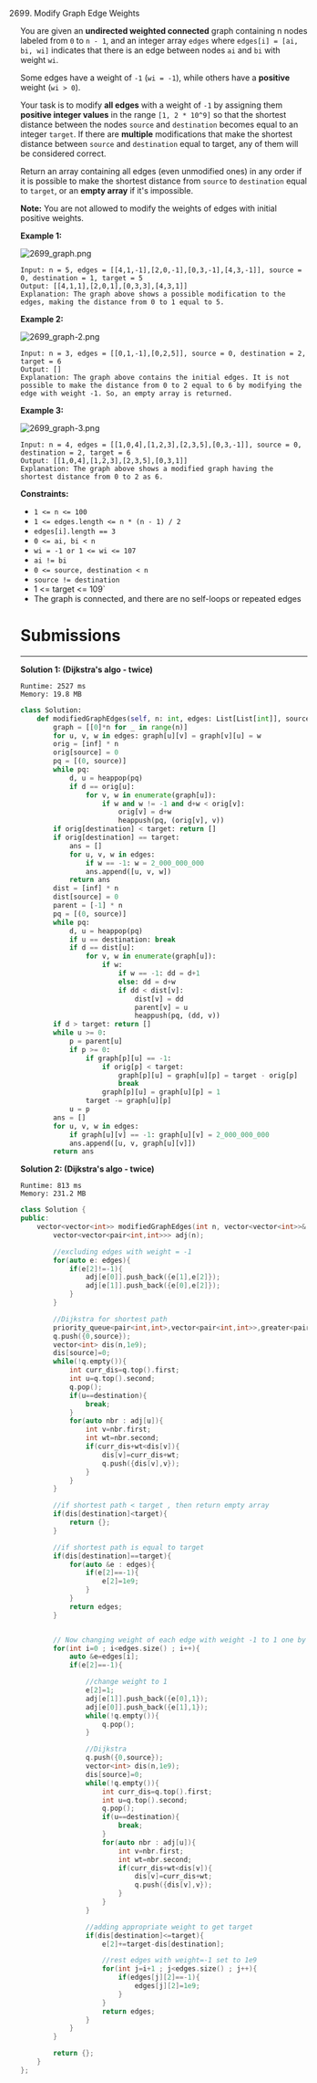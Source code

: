 2699. Modify Graph Edge Weights


You are given an **undirected weighted connected** graph containing n nodes labeled from `0` to `n - 1`, and an integer array `edges` where `edges[i] = [ai, bi, wi]` indicates that there is an edge between nodes `ai` and `bi` with weight `wi`.

Some edges have a weight of `-1` (`wi = -1`), while others have a **positive** weight (`wi > 0`).

Your task is to modify **all edges** with a weight of `-1` by assigning them **positive integer values** in the range `[1, 2 * 10^9]` so that the shortest distance between the nodes `source` and `destination` becomes equal to an integer `target`. If there are **multiple** modifications that make the shortest distance between `source` and `destination` equal to target, any of them will be considered correct.

Return an array containing all edges (even unmodified ones) in any order if it is possible to make the shortest distance from `source` to `destination` equal to `target`, or an **empty array** if it's impossible.

**Note:** You are not allowed to modify the weights of edges with initial positive weights.

 

**Example 1:**

![2699_graph.png](img/2699_graph.png)
```
Input: n = 5, edges = [[4,1,-1],[2,0,-1],[0,3,-1],[4,3,-1]], source = 0, destination = 1, target = 5
Output: [[4,1,1],[2,0,1],[0,3,3],[4,3,1]]
Explanation: The graph above shows a possible modification to the edges, making the distance from 0 to 1 equal to 5.
```

**Example 2:**

![2699_graph-2.png](img/2699_graph-2.png)
```
Input: n = 3, edges = [[0,1,-1],[0,2,5]], source = 0, destination = 2, target = 6
Output: []
Explanation: The graph above contains the initial edges. It is not possible to make the distance from 0 to 2 equal to 6 by modifying the edge with weight -1. So, an empty array is returned.
```

**Example 3:**

![2699_graph-3.png](img/2699_graph-3.png)
```
Input: n = 4, edges = [[1,0,4],[1,2,3],[2,3,5],[0,3,-1]], source = 0, destination = 2, target = 6
Output: [[1,0,4],[1,2,3],[2,3,5],[0,3,1]]
Explanation: The graph above shows a modified graph having the shortest distance from 0 to 2 as 6.
```

**Constraints:**

* `1 <= n <= 100`
* `1 <= edges.length <= n * (n - 1) / 2`
* `edges[i].length == 3`
* `0 <= ai, bi < n`
* `wi = -1 or 1 <= wi <= 107`
* `ai != bi`
* `0 <= source, destination < n`
* `source != destination`
* 1 <= target <= 109`
* The graph is connected, and there are no self-loops or repeated edges

# Submissions
---
**Solution 1: (Dijkstra's algo - twice)**
```
Runtime: 2527 ms
Memory: 19.8 MB
```
```python
class Solution:
    def modifiedGraphEdges(self, n: int, edges: List[List[int]], source: int, destination: int, target: int) -> List[List[int]]:
        graph = [[0]*n for _ in range(n)]
        for u, v, w in edges: graph[u][v] = graph[v][u] = w
        orig = [inf] * n
        orig[source] = 0 
        pq = [(0, source)]
        while pq: 
            d, u = heappop(pq)
            if d == orig[u]: 
                for v, w in enumerate(graph[u]): 
                    if w and w != -1 and d+w < orig[v]: 
                        orig[v] = d+w
                        heappush(pq, (orig[v], v))
        if orig[destination] < target: return []
        if orig[destination] == target: 
            ans = []
            for u, v, w in edges: 
                if w == -1: w = 2_000_000_000
                ans.append([u, v, w])
            return ans 
        dist = [inf] * n
        dist[source] = 0 
        parent = [-1] * n 
        pq = [(0, source)]
        while pq: 
            d, u = heappop(pq)
            if u == destination: break 
            if d == dist[u]: 
                for v, w in enumerate(graph[u]): 
                    if w: 
                        if w == -1: dd = d+1
                        else: dd = d+w
                        if dd < dist[v]: 
                            dist[v] = dd 
                            parent[v] = u 
                            heappush(pq, (dd, v))
        if d > target: return []
        while u >= 0: 
            p = parent[u]
            if p >= 0: 
                if graph[p][u] == -1: 
                    if orig[p] < target: 
                        graph[p][u] = graph[u][p] = target - orig[p]
                        break 
                    graph[p][u] = graph[u][p] = 1 
                target -= graph[u][p]
            u = p 
        ans = []
        for u, v, w in edges: 
            if graph[u][v] == -1: graph[u][v] = 2_000_000_000
            ans.append([u, v, graph[u][v]])
        return ans
```

**Solution 2: (Dijkstra's algo - twice)**
```
Runtime: 813 ms
Memory: 231.2 MB
```
```c++
class Solution {
public:
    vector<vector<int>> modifiedGraphEdges(int n, vector<vector<int>>& edges, int source, int destination, int target) {
        vector<vector<pair<int,int>>> adj(n);

        //excluding edges with weight = -1
        for(auto e: edges){
            if(e[2]!=-1){
                adj[e[0]].push_back({e[1],e[2]});
                adj[e[1]].push_back({e[0],e[2]});
            }
        }

        //Dijkstra for shortest path
        priority_queue<pair<int,int>,vector<pair<int,int>>,greater<pair<int,int>>> q;
        q.push({0,source});
        vector<int> dis(n,1e9);
        dis[source]=0;
        while(!q.empty()){
            int curr_dis=q.top().first;
            int u=q.top().second;
            q.pop();
            if(u==destination){
                break;
            }
            for(auto nbr : adj[u]){
                int v=nbr.first;
                int wt=nbr.second;
                if(curr_dis+wt<dis[v]){
                    dis[v]=curr_dis+wt;
                    q.push({dis[v],v});
                }
            }
        }

        //if shortest path < target , then return empty array
        if(dis[destination]<target){
            return {};
        }

        //if shortest path is equal to target
        if(dis[destination]==target){
            for(auto &e : edges){
                if(e[2]==-1){
                    e[2]=1e9;
                }
            }
            return edges;
        }


        // Now changing weight of each edge with weight -1 to 1 one by one and trying to get shortest path
        for(int i=0 ; i<edges.size() ; i++){
            auto &e=edges[i];
            if(e[2]==-1){

                //change weight to 1
                e[2]=1;
                adj[e[1]].push_back({e[0],1});
                adj[e[0]].push_back({e[1],1});
                while(!q.empty()){
                    q.pop();
                }

                //Dijkstra 
                q.push({0,source});
                vector<int> dis(n,1e9);
                dis[source]=0;
                while(!q.empty()){
                    int curr_dis=q.top().first;
                    int u=q.top().second;
                    q.pop();
                    if(u==destination){
                        break;
                    }
                    for(auto nbr : adj[u]){
                        int v=nbr.first;
                        int wt=nbr.second;
                        if(curr_dis+wt<dis[v]){
                            dis[v]=curr_dis+wt;
                            q.push({dis[v],v});
                        }
                    }
                }

                //adding appropriate weight to get target
                if(dis[destination]<=target){
                    e[2]+=target-dis[destination];

                    //rest edges with weight=-1 set to 1e9
                    for(int j=i+1 ; j<edges.size() ; j++){
                        if(edges[j][2]==-1){
                            edges[j][2]=1e9;
                        }
                    }
                    return edges;
                }
            }
        }

        return {};
    }
};
```
